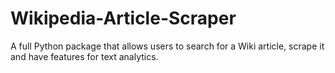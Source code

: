 # Wikipedia-Article-Scraper
A full Python package that allows users to search for a Wiki article, scrape it and have features for text analytics.

